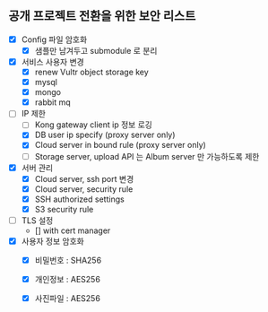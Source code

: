 ## 공개 프로젝트 전환을 위한 보안 리스트

- [x] Config 파일 암호화
    - [x] 샘플만 남겨두고 submodule 로 분리
- [x] 서비스 사용자 변경
    - [x] renew Vultr object storage key
    - [x] mysql
    - [x] mongo
    - [x] rabbit mq
- [ ] IP 제한
    - [ ] Kong gateway client ip 정보 로깅
    - [x] DB user ip specify (proxy server only)
    - [x] Cloud server in bound rule (proxy server only)
    - [ ] Storage server, upload API 는 Album server 만 가능하도록 제한
- [x] 서버 관리
    - [x] Cloud server, ssh port 변경
    - [x] Cloud server, security rule
    - [x] SSH authorized settings
    - [x] S3 security rule
- [ ] TLS 설정
    - [] with cert manager
- [x] 사용자 정보 암호화
    - [x] 비밀번호 : SHA256
    - [x] 개인정보 : AES256
    - [x] 사진파일 : AES256


